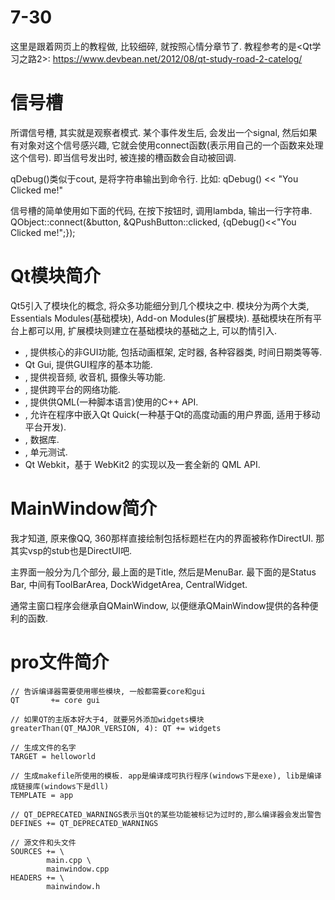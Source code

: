 # 7-30

这里是跟着网页上的教程做, 比较细碎, 就按照心情分章节了.
教程参考的是<Qt学习之路2>: https://www.devbean.net/2012/08/qt-study-road-2-catelog/

# 信号槽

所谓信号槽, 其实就是观察者模式. 某个事件发生后, 会发出一个signal, 然后如果有对象对这个信号感兴趣, 它就会使用connect函数(表示用自己的一个函数来处理这个信号). 即当信号发出时, 被连接的槽函数会自动被回调.

qDebug()类似于cout, 是将字符串输出到命令行. 比如:
    qDebug() << "You Clicked me!"

信号槽的简单使用如下面的代码, 在按下按钮时, 调用lambda, 输出一行字符串.
    QObject::connect(&button, &QPushButton::clicked, [](bool) {qDebug()<<"You Clicked me!";});

# Qt模块简介

Qt5引入了模块化的概念, 将众多功能细分到几个模块之中. 模块分为两个大类, Essentials Modules(基础模块), Add-on Modules(扩展模块).
基础模块在所有平台上都可以用, 扩展模块则建立在基础模块的基础之上, 可以酌情引入.

- <QtCore>, 提供核心的非GUI功能, 包括动画框架, 定时器, 各种容器类, 时间日期类等等.
- Qt Gui, 提供GUI程序的基本功能.
- <QtMultimedia>, 提供视音频, 收音机, 摄像头等功能.
- <QtNetwork>, 提供跨平台的网络功能.
- <QtQml>, 提供供QML(一种脚本语言)使用的C++ API.
- <QtQuick>, 允许在程序中嵌入Qt Quick(一种基于Qt的高度动画的用户界面, 适用于移动平台开发).
- <QtSql>, 数据库.
- <QtTest>, 单元测试.
- Qt Webkit，基于 WebKit2 的实现以及一套全新的 QML API.

# MainWindow简介

我才知道, 原来像QQ, 360那样直接绘制包括标题栏在内的界面被称作DirectUI. 那其实vsp的stub也是DirectUI吧.

主界面一般分为几个部分, 最上面的是Title, 然后是MenuBar.
最下面的是Status Bar, 中间有ToolBarArea, DockWidgetArea, CentralWidget.

通常主窗口程序会继承自QMainWindow, 以便继承QMainWindow提供的各种便利的函数.

# pro文件简介

    // 告诉编译器需要使用哪些模块, 一般都需要core和gui
    QT       += core gui

    // 如果QT的主版本好大于4, 就要另外添加widgets模块
    greaterThan(QT_MAJOR_VERSION, 4): QT += widgets

    // 生成文件的名字
    TARGET = helloworld

    // 生成makefile所使用的模板. app是编译成可执行程序(windows下是exe), lib是编译成链接库(windows下是dll)
    TEMPLATE = app

    // QT_DEPRECATED_WARNINGS表示当Qt的某些功能被标记为过时的,那么编译器会发出警告
    DEFINES += QT_DEPRECATED_WARNINGS

    // 源文件和头文件
    SOURCES += \
            main.cpp \
            mainwindow.cpp
    HEADERS += \
            mainwindow.h